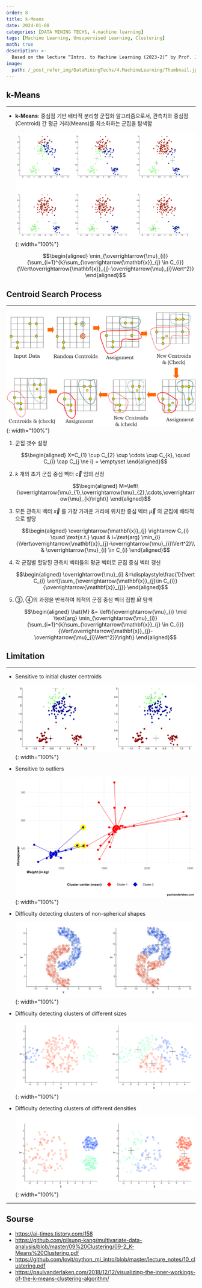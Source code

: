 ```yaml
---
order: 8
title: k-Means
date: 2024-01-08
categories: [DATA MINING TECHS, 4.machine learning]
tags: [Machine Learning, Unsupervised Learning, Clustering]
math: true
description: >-
  Based on the lecture “Intro. to Machine Learning (2023-2)” by Prof. Je Hyuk Lee, Dept. of Data Science, The Grad. School, Kookmin Univ.
image:
  path: /_post_refer_img/DataMiningTechs/4.MachineLearning/Thumbnail.jpg
---
```


## k-Means
-----

- **k-Means**: 중심점 기반 배타적 분리형 군집화 알고리즘으로서, 관측치와 중심점(Centroid) 간 평균 거리(Means)를 최소화하는 군집을 탐색함

    ![01](/_post_refer_img/DataMiningTechs/4.MachineLearning/08-01.png){: width="100%"}

    $$\begin{aligned}
    \min_{\overrightarrow{\mu}_{i}}{\sum_{i=1}^{k}\sum_{\overrightarrow{\mathbf{x}}_{j} \in C_{i}}{\Vert\overrightarrow{\mathbf{x}}_{j}-\overrightarrow{\mu}_{i}\Vert^2}}
    \end{aligned}$$

## Centroid Search Process
-----

![07](/_post_refer_img/DataMiningTechs/4.MachineLearning/08-07.png){: width="100%"}

1. 군집 갯수 설정

    $$\begin{aligned}
    X=C_{1} \cup C_{2} \cup \cdots \cup C_{k}, \quad C_{i} \cap C_{j \ne i} = \emptyset
    \end{aligned}$$

2. $k$ 개의 초기 군집 중심 벡터 $\overrightarrow{c}$ 임의 선정

    $$\begin{aligned}
    M=\left\{\overrightarrow{\mu}_{1},\overrightarrow{\mu}_{2},\cdots,\overrightarrow{\mu}_{k}\right\}
    \end{aligned}$$

3. 모든 관측치 벡터 $\overrightarrow{x}$ 를 가장 가까운 거리에 위치한 중심 벡터 $\overrightarrow{\mu}$ 의 군집에 배타적으로 할당

    $$\begin{aligned}
    \overrightarrow{\mathbf{x}}_{j} \rightarrow C_{i}
    \quad \text{s.t.} \quad 
    & i=\text{arg} \min_{i}{\Vert\overrightarrow{\mathbf{x}}_{j}-\overrightarrow{\mu}_{i}\Vert^2}\\
    & \overrightarrow{\mu}_{i} \in C_{i}
    \end{aligned}$$

4. 각 군집별 할당된 관측치 벡터들의 평균 벡터로 군집 중심 벡터 갱신

    $$\begin{aligned}
    \overrightarrow{\mu}_{i}
    &=\displaystyle\frac{1}{\vert C_{i} \vert}\sum_{\overrightarrow{\mathbf{x}}_{j}\in C_{i}}{\overrightarrow{\mathbf{x}}_{j}}
    \end{aligned}$$

5. ③, ④의 과정을 반복하여 최적의 군집 중심 벡터 집합 $\hat{M}$ 탐색

    $$\begin{aligned}
    \hat{M}
    &= \left\{\overrightarrow{\mu}_{i} \mid \text{arg} \min_{\overrightarrow{\mu}_{i}}{\sum_{i=1}^{k}\sum_{\overrightarrow{\mathbf{x}}_{j} \in C_{i}}{\Vert\overrightarrow{\mathbf{x}}_{j}-\overrightarrow{\mu}_{i}\Vert^2}}\right\}
    \end{aligned}$$

## Limitation
-----

- Sensitive to initial cluster centroids

    ![02](/_post_refer_img/DataMiningTechs/4.MachineLearning/08-02.png){: width="100%"}

- Sensitive to outliers

    ![03](/_post_refer_img/DataMiningTechs/4.MachineLearning/08-03.png){: width="100%"}

- Difficulty detecting clusters of non-spherical shapes

    ![04](/_post_refer_img/DataMiningTechs/4.MachineLearning/08-04.png){: width="100%"}

- Difficulty detecting clusters of different sizes

    ![05](/_post_refer_img/DataMiningTechs/4.MachineLearning/08-05.png){: width="100%"}

- Difficulty detecting clusters of different densities

    ![06](/_post_refer_img/DataMiningTechs/4.MachineLearning/08-06.png){: width="100%"}

-----

## Sourse

- https://ai-times.tistory.com/158
- https://github.com/pilsung-kang/multivariate-data-analysis/blob/master/09%20Clustering/09-2_K-Means%20Clustering.pdf
- https://github.com/lovit/python_ml_intro/blob/master/lecture_notes/10_clustering.pdf
- https://paulvanderlaken.com/2018/12/12/visualizing-the-inner-workings-of-the-k-means-clustering-algorithm/